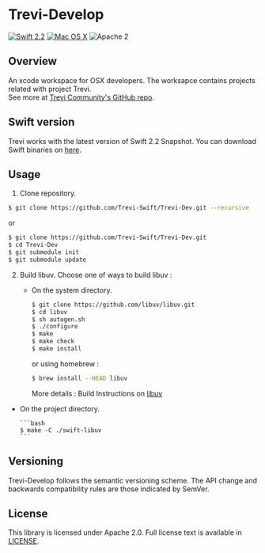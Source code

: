 # Trevi-Develop

[![Swift 2.2](https://img.shields.io/badge/Swift-2.2-orange.svg?style=flat)](https://developer.apple.com/swift/)
[![Mac OS X](https://img.shields.io/badge/platform-osx-lightgrey.svg?style=flat)](https://developer.apple.com/swift/)
![Apache 2](https://img.shields.io/badge/license-Apache2-blue.svg?style=flat)

## Overview
An xcode workspace for OSX developers. The worksapce contains projects related with project Trevi.  
See more at [Trevi Community's GitHub repo](https://github.com/Trevi-Swift).

## Swift version
Trevi works with the latest version of Swift 2.2 Snapshot. You can download Swift binaries on [here](https://swift.org/download/#latest-development-snapshots).

## Usage
1. Clone repository.
  
  ```bash
  $ git clone https://github.com/Trevi-Swift/Trevi-Dev.git --recursive
  ````
  
  or
  
  ```bash
  $ git clone https://github.com/Trevi-Swift/Trevi-Dev.git
  $ cd Trevi-Dev
  $ git submodule init
  $ git submodule update
  ```

2. Build libuv. Choose one of ways to build libuv :
    
    - On the system directory.  
        
        ```bash
        $ git clone https://github.com/libuv/libuv.git
        $ cd libuv
        $ sh autogen.sh
        $ ./configure
        $ make
        $ make check
        $ make install
        ```
        
        or using homebrew :
        
        ```bash
        $ brew install --HEAD libuv
        ```
        
        More details : Build Instructions on [libuv](https://github.com/libuv/libuv)

  - On the project directory.
        
        ```bash
        $ make -C ./swift-libuv
        ```

## Versioning
Trevi-Develop follows the semantic versioning scheme. The API change and backwards compatibility rules are those indicated by SemVer.

## License
This library is licensed under Apache 2.0. Full license text is available in [LICENSE](LICENSE.txt).

